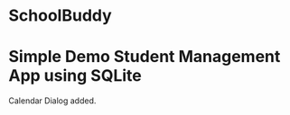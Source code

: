 # SchoolBuddy
Simple Demo Student Management App using SQLite
=========================================================
Calendar Dialog added. 
